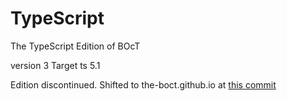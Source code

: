 # TypeScript
The TypeScript Edition of BOcT

version 3 Target ts 5.1

Edition discontinued. Shifted to the-boct.github.io at [this commit](https://github.com/The-BOcT/the-boct.github.io/commit/4950a5a1429782a62f7a8524b5aac6f59c2f7a19)
